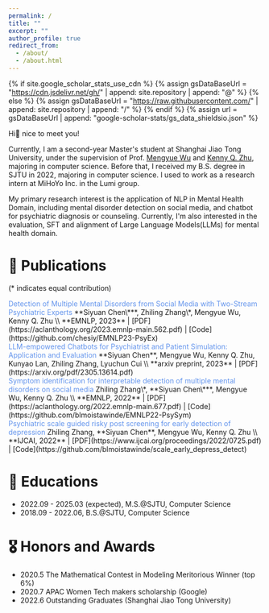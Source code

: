 ```yaml
---
permalink: /
title: ""
excerpt: ""
author_profile: true
redirect_from: 
  - /about/
  - /about.html
---
```


{% if site.google_scholar_stats_use_cdn %}
{% assign gsDataBaseUrl = "https://cdn.jsdelivr.net/gh/" | append: site.repository | append: "@" %}
{% else %}
{% assign gsDataBaseUrl = "https://raw.githubusercontent.com/" | append: site.repository | append: "/" %}
{% endif %}
{% assign url = gsDataBaseUrl | append: "google-scholar-stats/gs_data_shieldsio.json" %}

<span class='anchor' id='about-me'></span>
Hi👋 nice to meet you!

Currently, I am a second-year Master's student at Shanghai Jiao Tong University, under the supervision of Prof. <a href='https://scholar.google.com/citations?user=9cvRM5wAAAAJ&hl=en'>Mengyue Wu</a> and <a href='https://scholar.google.com/citations?user=ZIRJ6lIAAAAJ&hl=en'>Kenny Q. Zhu</a>, majoring in computer science. Before that, I received my B.S. degree in SJTU in 2022, majoring in computer science. I used to work as a research intern at MiHoYo Inc. in the Lumi group.

My primary research interest is the application of NLP in Mental Health Domain, including mental disorder detection on social media, and chatbot for psychiatric diagnosis or counseling. Currently, I'm also interested in the evaluation, SFT and alignment of Large Language Models(LLMs) for mental health domain.
<!-- My research interest includes neural machine translation and computer vision. I have published more than 100 papers at the top international AI conferences with total <a href='https://scholar.google.com/citations?user=DhtAFkwAAAAJ'>google scholar citations <strong><span id='total_cit'>260000+</span></strong></a> (You can also use google scholar badge <a href='https://scholar.google.com/citations?user=DhtAFkwAAAAJ'><img src="https://img.shields.io/endpoint?url={{ url | url_encode }}&logo=Google%20Scholar&labelColor=f6f6f6&color=9cf&style=flat&label=citations"></a>). -->


<!-- # 🔥 News
- *2023.10*: &nbsp;🎉🎉 Lorem ipsum dolor sit amet, consectetur adipiscing elit. Vivamus ornare aliquet ipsum, ac tempus justo dapibus sit amet. 
- *2022.02*: &nbsp;🎉🎉 Lorem ipsum dolor sit amet, consectetur adipiscing elit. Vivamus ornare aliquet ipsum, ac tempus justo dapibus sit amet.  -->

# 📝 Publications 
(\* indicates equal contribution)
<div class='paper-box-text' markdown="1">
<font color="CornFlowerBlue"> Detection of Multiple Mental Disorders from Social Media with Two-Stream Psychiatric Experts
</font>
**Siyuan Chen\***, Zhiling Zhang\*, Mengyue Wu, Kenny Q. Zhu \\
**EMNLP, 2023** |  [PDF](https://aclanthology.org/2023.emnlp-main.562.pdf) | [Code](https://github.com/chesiy/EMNLP23-PsyEx)
</div>
<div class='paper-box-text' markdown="1">
<font color="CornFlowerBlue"> LLM-empowered Chatbots for Psychiatrist and Patient Simulation: Application and Evaluation
</font>
**Siyuan Chen**, Mengyue Wu, Kenny Q. Zhu, Kunyao Lan, Zhiling Zhang, Lyuchun Cui \\
**arxiv preprint, 2023** |  [PDF](https://arxiv.org/pdf/2305.13614.pdf) 
</div>
<div class='paper-box-text' markdown="1">
<font color="CornFlowerBlue"> Symptom identification for interpretable detection of multiple mental disorders on social media
</font>
Zhiling Zhang\*, **Siyuan Chen\***, Mengyue Wu, Kenny Q. Zhu \\
**EMNLP, 2022** |  [PDF](https://aclanthology.org/2022.emnlp-main.677.pdf) | [Code](https://github.com/blmoistawinde/EMNLP22-PsySym)
</div>
<div class='paper-box-text' markdown="1">
<font color="CornFlowerBlue"> Psychiatric scale guided risky post screening for early detection of depression
</font>
Zhiling Zhang, **Siyuan Chen**, Mengyue Wu, Kenny Q. Zhu \\
**IJCAI, 2022** |  [PDF](https://www.ijcai.org/proceedings/2022/0725.pdf) | [Code](https://github.com/blmoistawinde/scale_early_depress_detect)
</div>

# 📖 Educations
- 2022.09 - 2025.03 (expected), M.S.@SJTU, Computer Science
- 2018.09 - 2022.06, B.S.@SJTU, Computer Science

# 🎖 Honors and Awards
- 2020.5 The Mathematical Contest in Modeling Meritorious Winner (top 6%)
- 2020.7 APAC Women Tech makers scholarship (Google)
- 2022.6 Outstanding Graduates (Shanghai Jiao Tong University)

<!-- # 💬 Invited Talks
- *2021.06*, Lorem ipsum dolor sit amet, consectetur adipiscing elit. Vivamus ornare aliquet ipsum, ac tempus justo dapibus sit amet. 
- *2021.03*, Lorem ipsum dolor sit amet, consectetur adipiscing elit. Vivamus ornare aliquet ipsum, ac tempus justo dapibus sit amet.  \| [\[video\]](https://github.com/) -->

<!-- # 💻 Internships
- *2023.7-2023.10*, Mihoyo Inc., China. -->